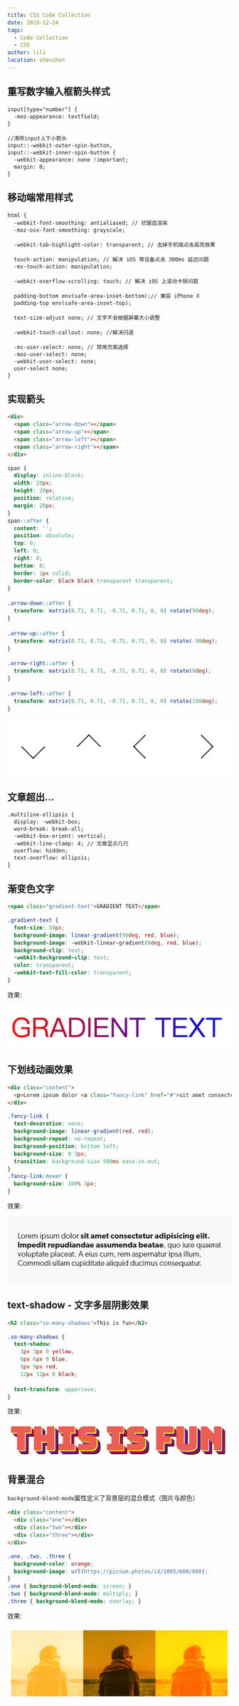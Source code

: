 ```yaml
---
title: CSS Code Collection
date: 2019-12-24
tags:
  - Code Collection
  - CSS
author: lili
location: shenzhen
---
```


## 重写数字输入框箭头样式

```less
input[type="number"] {
  -moz-appearance: textfield;
}

//清除input上下小箭头
input::-webkit-outer-spin-button,
input::-webkit-inner-spin-button {
  -webkit-appearance: none !important;
  margin: 0;
}
```

## 移动端常用样式

```less
html {
  -webkit-font-smoothing: antialiased; // 抗锯齿渲染
  -moz-osx-font-smoothing: grayscale;

  -webkit-tab-highlight-color: transparent; // 去掉手机端点击高亮效果

  touch-action: manipulation; // 解决 iOS 等设备点击 300ms 延迟问题
  -ms-touch-action: manipulation;

  -webkit-overflow-scrolling: touch; // 解决 iOS 上滚动卡顿问题

  padding-bottom env(safe-area-inset-bottom);// 兼容 iPhone X
  padding-top env(safe-area-inset-top);

  text-size-adjust none; // 文字不会根据屏幕大小调整

  -webkit-touch-callout: none; //解决闪退

  -ms-user-select: none; // 禁用页面选择
  -moz-user-select: none;
  -webkit-user-select: none;
  user-select none;
}
```

## 实现箭头

```html
<div>
  <span class="arrow-down"></span>
  <span class="arrow-up"></span>
  <span class="arrow-left"></span>
  <span class="arrow-right"></span>
</div>
```

```css
span {
  display: inline-block;
  width: 20px;
  height: 20px;
  position: relative;
  margin: 20px;
}
span::after {
  content: '';
  position: absolute;
  top: 0;
  left: 0;
  right: 0;
  bottom: 0;
  border: 1px solid;
  border-color: black black transparent transparent;
}

.arrow-down::after {
  transform: matrix(0.71, 0.71, -0.71, 0.71, 0, 0) rotate(90deg);
}

.arrow-up::after {
  transform: matrix(0.71, 0.71, -0.71, 0.71, 0, 0) rotate(-90deg);
}

.arrow-right::after {
  transform: matrix(0.71, 0.71, -0.71, 0.71, 0, 0) rotate(0deg);
}

.arrow-left::after {
  transform: matrix(0.71, 0.71, -0.71, 0.71, 0, 0) rotate(180deg);
}
```
![image from dependency](../../.vuepress/public/images/css-code-collection/01.png)

## 文章超出...

```less
.multiline-ellipsis {
  display: -webkit-box;
  word-break: break-all;
  -webkit-box-orient: vertical;
  -webkit-line-clamp: 4; // 文章显示几行
  overflow: hidden;
  text-overflow: ellipsis;
}
```

## 渐变色文字

```html
<span class="gradient-text">GRADIENT TEXT</span>
```

```css
.gradient-text {
  font-size: 50px;
  background-image: linear-gradient(90deg, red, blue);
  background-image: -webkit-linear-gradient(0deg, red, blue);
  background-clip: text;
  -webkit-background-clip: text;
  color: transparent;
  -webkit-text-fill-color: transparent;
}
```
效果:

![image from dependency](../../.vuepress/public/images/css-tips/1.png)

## 下划线动画效果

```html
<div class="content">
  <p>Lorem ipsum dolor <a class="fancy-link" href="#">sit amet consectetur adipisicing elit. Impedit repudiandae assumenda beatae</a>, quo iure quaerat voluptate placeat. A eius cum, rem aspernatur ipsa illum. Commodi ullam cupiditate aliquid ducimus consequatur.</p>
</div>
```
```css
.fancy-link {
  text-decoration: none;
  background-image: linear-gradient(red, red);
  background-repeat: no-repeat;
  background-position: bottom left;
  background-size: 0 3px;
  transition: background-size 500ms ease-in-out;
}
.fancy-link:hover {
  background-size: 100% 3px;
}
```
效果:

![image from dependency](../../.vuepress/public/images/css-tips/2.gif)


## text-shadow - 文字多层阴影效果
```html
<h2 class="so-many-shadows">This is fun</h2>
```
```css
.so-many-shadows {
  text-shadow:
    3px 3px 0 yellow,
    6px 6px 0 blue,
    9px 9px red,
    12px 12px 0 black;

  text-transform: uppercase;
}
```
效果:

![image from dependency](../../.vuepress/public/images/css-tips/3.png)

## 背景混合

` background-blend-mode `属性定义了背景层的混合模式（图片与颜色）

```html
<div class="content">
  <div class="one"></div>
  <div class="two"></div>
  <div class="three"></div>
</div>
```
```css
.one, .two, .three {
  background-color: orange;
  background-image: url(https://picsum.photos/id/1005/600/600);
}
.one { background-blend-mode: screen; }
.two { background-blend-mode: multiply; }
.three { background-blend-mode: overlay; }
```

效果:

![image from dependency](../../.vuepress/public/images/css-tips/4.png)
